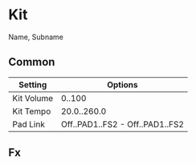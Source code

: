 # Kit
Name, Subname 
## Common
| Setting    | Options                          |
|------------|----------------------------------|
| Kit Volume | 0..100                           |
| Kit Tempo  | 20.0..260.0                      |
| Pad Link   | Off..PAD1..FS2 - Off..PAD1..FS2  |

## Fx

